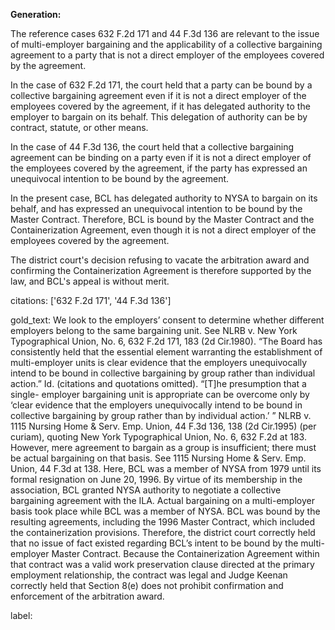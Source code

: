 **Generation:**


The reference cases 632 F.2d 171 and 44 F.3d 136 are relevant to the issue of multi-employer bargaining and the applicability of a collective bargaining agreement to a party that is not a direct employer of the employees covered by the agreement.

In the case of 632 F.2d 171, the court held that a party can be bound by a collective bargaining agreement even if it is not a direct employer of the employees covered by the agreement, if it has delegated authority to the employer to bargain on its behalf. This delegation of authority can be by contract, statute, or other means.

In the case of 44 F.3d 136, the court held that a collective bargaining agreement can be binding on a party even if it is not a direct employer of the employees covered by the agreement, if the party has expressed an unequivocal intention to be bound by the agreement.

In the present case, BCL has delegated authority to NYSA to bargain on its behalf, and has expressed an unequivocal intention to be bound by the Master Contract. Therefore, BCL is bound by the Master Contract and the Containerization Agreement, even though it is not a direct employer of the employees covered by the agreement.

The district court's decision refusing to vacate the arbitration award and confirming the Containerization Agreement is therefore supported by the law, and BCL's appeal is without merit.



citations: ['632 F.2d 171', '44 F.3d 136']

gold_text: We look to the employers’ consent to determine whether different employers belong to the same bargaining unit. See NLRB v. New York Typographical Union, No. 6, 632 F.2d 171, 183 (2d Cir.1980). “The Board has consistently held that the essential element warranting the establishment of multi-employer units is clear evidence that the employers unequivocally intend to be bound in collective bargaining by group rather than individual action.” Id. (citations and quotations omitted). “[T]he presumption that a single- employer bargaining unit is appropriate can be overcome only by ‘clear evidence that the employers unequivocally intend to be bound in collective bargaining by group rather than by individual action.’ ” NLRB v. 1115 Nursing Home & Serv. Emp. Union, 44 F.3d 136, 138 (2d Cir.1995) (per curiam), quoting New York Typographical Union, No. 6, 632 F.2d at 183. However, mere agreement to bargain as a group is insufficient; there must be actual bargaining on that basis. See 1115 Nursing Home & Serv. Emp. Union, 44 F.3d at 138. Here, BCL was a member of NYSA from 1979 until its formal resignation on June 20, 1996. By virtue of its membership in the association, BCL granted NYSA authority to negotiate a collective bargaining agreement with the ILA. Actual bargaining on a multi-employer basis took place while BCL was a member of NYSA. BCL was bound by the resulting agreements, including the 1996 Master Contract, which included the containerization provisions. Therefore, the district court correctly held that no issue of fact existed regarding BCL’s intent to be bound by the multi-employer Master Contract. Because the Containerization Agreement within that contract was a valid work preservation clause directed at the primary employment relationship, the contract was legal and Judge Keenan correctly held that Section 8(e) does not prohibit confirmation and enforcement of the arbitration award.

label: 